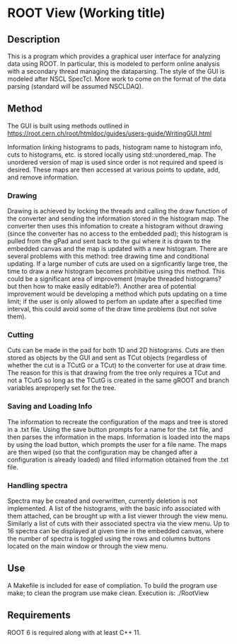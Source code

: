 # ROOT View (Working title)
## Description
This is a program which provides a graphical user interface for analyzing data using ROOT. In particular, this is modeled to perform online analysis with a secondary thread managing the dataparsing. The style of the GUI is modeled after NSCL SpecTcl. More work to come on the format of the data parsing (standard will be assumed NSCLDAQ).

## Method
The GUI is built using methods outlined in https://root.cern.ch/root/htmldoc/guides/users-guide/WritingGUI.html

Information linking histograms to pads, histogram name to histogram info, cuts to histograms, etc. is stored locally using std::unordered_map. The unordered version of map is used since order is not required and speed is desired. These maps are then accessed at various points to update, add, and remove information.

### Drawing
Drawing is achieved by locking the threads and calling the draw function of the converter and sending the information stored in the histogram map. The converter then uses this infomation to create a histogram without drawing (since the converter has no access to the embedded pad); this histogram is pulled from the gPad and sent back to the gui where it is drawn to the embedded canvas and the map is updated with a new histogram. There are several problems with this method: tree drawing time and conditional updating. If a large number of cuts are used on a signficantly large tree, the time to draw a new histogram becomes prohibitive using this method. This could be a significant area of improvement (maybe threaded histograms? but then how to make easily editable?). Another area of potential improvement would be developing a method which puts updating on a time limit; if the user is only allowed to perfom an update after a specified time interval, this could avoid some of the draw time problems (but not solve them).

### Cutting
Cuts can be made in the pad for both 1D and 2D histograms. Cuts are then stored as objects by the GUI and sent as TCut objects (regardless of whether the cut is a TCutG or a TCut) to the converter for use at draw time. The reason for this is that drawing from the tree only requires a TCut and not a TCutG so long as the TCutG is created in the same gROOT and branch variables areproperly set for the tree.

### Saving and Loading Info
The information to recreate the configuration of the maps and tree is stored in a .txt file. Using the save button prompts for a name for the .txt file, and then parses the information in the maps. Information is loaded into the maps by using the load button, which prompts the user for a file name. The maps are then wiped (so that the configuration may be changed after a configuration is already loaded) and filled information obtained from the .txt file.

### Handling spectra
Spectra may be created and overwritten, currently deletion is not implemented. A list of the histograms, with the basic info associated with them attached, can be brought up with a list viewer through the view menu. Similarly a list of cuts with their associated spectra via the view menu. Up to 16 spectra can be displayed at given time in the embedded canvas, where the number of spectra is toggled using the rows and columns buttons located on the main window or through the view menu. 

## Use
A Makefile is included for ease of compliation. To build the program use make; to clean the program use make clean. Execution is: ./RootView

## Requirements
ROOT 6 is required along with at least C++ 11.
